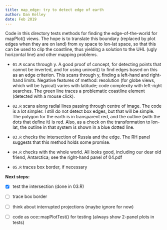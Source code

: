 ```yaml
---
title: map_edge: try to detect edge of earth
author: Dan Kelley
date: Feb 2019
---
```


Code in this directory tests methods for finding the edge-of-the-world for
mapPlot() views. The hope is to translate this boundary (replaced by plot edges
when they are on land) from xy space to lon-lat space, so that this can be used
to clip the coastline, thus yielding a solution to the UHL (ugly horizontal
line) and other mapping problems.

* `01.R` scans through y. A good proof of concept, for detecting points that
  cannot be inverted, and for using uniroot() to find edges based on this as an
edge criterion. This scans through y, finding a left-hand and right-hand
limits. Negative features of method: resolution (for globe views, which will be
typical) varies with latitude; code complexity with left-right searches. The
green line traces a problematic coastline element (detected with a mouse
click).

* `02.R` scans along radial lines passing through centre of image. The code is
  a lot simpler. I still do not detect box edges, but that will be simple. The
polygon for the earth is in transparent red, and the outline (with the dots
that define it) is red. Also, as a check on the transformation to lon-lat, the
outline in that system is shown in a blue dotted line.

* `03.R` checks the intersection of Russia and the edge. The RH panel suggests
  that this method holds some promise.

* `04.R` checks with the whole world. All looks good, including our dear old
  friend, Antarctica; see the right-hand panel of 04.pdf

* `05.R` traces box border, if necessary

**Next steps:**
- [x] test the intersection (done in 03.R)
- [ ] trace box border
- [ ] think about interrupted projections (maybe ignore for now)
- [ ] code as oce::mapPlotTest() for testing (always show 2-panel plots in tests)



